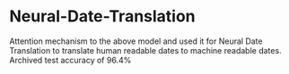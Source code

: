 # Neural-Date-Translation
Attention mechanism to the above model and used it for Neural Date Translation to translate human readable dates to machine readable dates. Archived test accuracy of 96.4%
